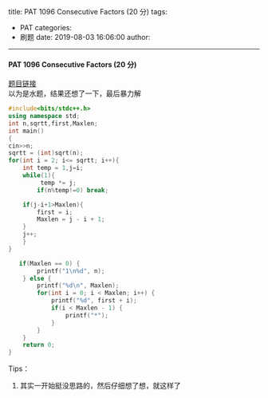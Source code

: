 title: PAT 1096 Consecutive Factors (20 分)
tags:
  - PAT
categories:
  - 刷题
date: 2019-08-03 16:06:00
author:
---
#### PAT 1096 Consecutive Factors (20 分)
[题目链接](https://pintia.cn/problem-sets/994805342720868352/problems/994805370650738688)  
以为是水题，结果还想了一下，最后暴力解

```c++
#include<bits/stdc++.h>
using namespace std;
int n,sqrtt,first,Maxlen;
int main()
{
cin>>n;
sqrtt = (int)sqrt(n);
for(int i = 2; i<= sqrtt; i++){
    int temp = 1,j=i;
    while(1){
         temp *= j;
        if(n%temp!=0) break;

    if(j-i+1>Maxlen){
        first = i;
        Maxlen = j - i + 1;
    }
    j++;
    }
}

   if(Maxlen == 0) {
        printf("1\n%d", n);
    } else {
        printf("%d\n", Maxlen);
        for(int i = 0; i < Maxlen; i++) {
            printf("%d", first + i);
            if(i < Maxlen - 1) {
                printf("*");
            }
        }
    }
	return 0;
}


```
Tips：
1. 其实一开始挺没思路的，然后仔细想了想，就这样了